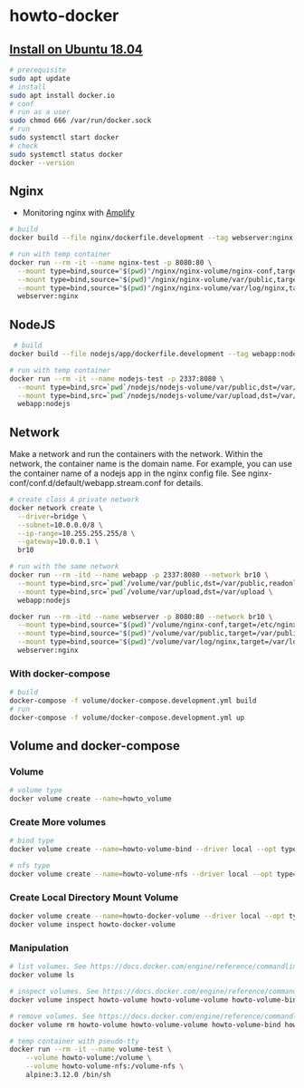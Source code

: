 # howto-docker

## [Install on Ubuntu 18.04](https://docs.docker.com/engine/install/ubuntu/)

```sh
# prerequisite
sudo apt update
# install
sudo apt install docker.io
# conf
# run as a user
sudo chmod 666 /var/run/docker.sock
# run
sudo systemctl start docker
# check
sudo systemctl status docker
docker --version
```

## Nginx

- Monitoring nginx with [Amplify](https://amplify.nginx.com/signup/)

```sh
# build
docker build --file nginx/dockerfile.development --tag webserver:nginx ./nginx

# run with temp container
docker run --rm -it --name nginx-test -p 8080:80 \
  --mount type=bind,source="$(pwd)"/nginx/nginx-volume/nginx-conf,target=/etc/nginx,readonly,bind-propagation=rslave \
  --mount type=bind,source="$(pwd)"/nginx/nginx-volume/var/public,target=/var/public,readonly,bind-propagation=rslave \
  --mount type=bind,source="$(pwd)"/nginx/nginx-volume/var/log/nginx,target=/var/log/nginx,bind-propagation=rslave \
  webserver:nginx
```

## NodeJS

```sh
 # build
docker build --file nodejs/app/dockerfile.development --tag webapp:nodejs ./nodejs/app

# run with temp container
docker run --rm -it --name nodejs-test -p 2337:8080 \
  --mount type=bind,src=`pwd`/nodejs/nodejs-volume/var/public,dst=/var/public,readonly \
  --mount type=bind,src=`pwd`/nodejs/nodejs-volume/var/upload,dst=/var/upload \
  webapp:nodejs
```

## Network

Make a network and run the containers with the network.
Within the network, the container name is the domain name.
For example, you can use the container name of a nodejs app in the nginx config file.
See nginx-conf/conf.d/default/webapp.stream.conf for details.

```sh
# create class A private network
docker network create \
  --driver=bridge \
  --subnet=10.0.0.0/8 \
  --ip-range=10.255.255.255/8 \
  --gateway=10.0.0.1 \
  br10

# run with the same network
docker run --rm -itd --name webapp -p 2337:8080 --network br10 \
  --mount type=bind,src=`pwd`/volume/var/public,dst=/var/public,readonly \
  --mount type=bind,src=`pwd`/volume/var/upload,dst=/var/upload \
  webapp:nodejs

docker run --rm -itd --name webserver -p 8080:80 --network br10 \
  --mount type=bind,source="$(pwd)"/volume/nginx-conf,target=/etc/nginx,readonly,bind-propagation=rslave \
  --mount type=bind,source="$(pwd)"/volume/var/public,target=/var/public,readonly,bind-propagation=rslave \
  --mount type=bind,source="$(pwd)"/volume/var/log/nginx,target=/var/log/nginx,bind-propagation=rslave \
  webserver:nginx
```

### With docker-compose

```sh
# build
docker-compose -f volume/docker-compose.development.yml build
# run
docker-compose -f volume/docker-compose.development.yml up

```

## Volume and docker-compose

### Volume
```sh
# volume type
docker volume create --name=howto_volume

```

### Create More volumes

```sh
# bind type
docker volume create --name=howto-volume-bind --driver local --opt type=bind --opt device=$PWD/volume

# nfs type
docker volume create --name=howto-volume-nfs --driver local --opt type=nfs --opt device=:$PWD/volume --opt o=addr=127.0.0.1,rw
```

### Create Local Directory Mount Volume
```sh
docker volume create --name=howto-docker-volume --driver local --opt type=bind --opt device=:$PWD/volume
docker volume inspect howto-docker-volume
```

### Manipulation

```sh
# list volumes. See https://docs.docker.com/engine/reference/commandline/volume_ls/
docker volume ls

# inspect volumes. See https://docs.docker.com/engine/reference/commandline/volume_inspect/
docker volume inspect howto-volume howto-volume-volume howto-volume-bind howto-volume-nfs

# remove volumes. See https://docs.docker.com/engine/reference/commandline/volume_rm/
docker volume rm howto-volume howto-volume-volume howto-volume-bind howto-volume-nfs

# temp container with pseudo-tty
docker run --rm -it --name volume-test \
    --volume howto-volume:/volume \
    --volume howto-volume-nfs:/volume-nfs \
    alpine:3.12.0 /bin/sh
```
